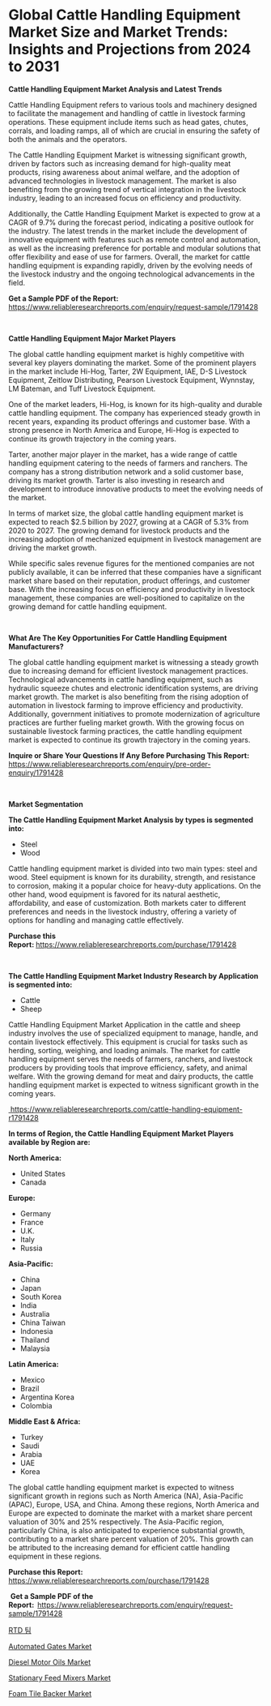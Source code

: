 <p><h1>Global Cattle Handling Equipment Market Size and Market Trends: Insights and Projections from 2024 to 2031</h1></p><p><strong>Cattle Handling Equipment Market Analysis and Latest Trends</strong></p>
<p><p>Cattle Handling Equipment refers to various tools and machinery designed to facilitate the management and handling of cattle in livestock farming operations. These equipment include items such as head gates, chutes, corrals, and loading ramps, all of which are crucial in ensuring the safety of both the animals and the operators.</p><p>The Cattle Handling Equipment Market is witnessing significant growth, driven by factors such as increasing demand for high-quality meat products, rising awareness about animal welfare, and the adoption of advanced technologies in livestock management. The market is also benefiting from the growing trend of vertical integration in the livestock industry, leading to an increased focus on efficiency and productivity.</p><p>Additionally, the Cattle Handling Equipment Market is expected to grow at a CAGR of 9.7% during the forecast period, indicating a positive outlook for the industry. The latest trends in the market include the development of innovative equipment with features such as remote control and automation, as well as the increasing preference for portable and modular solutions that offer flexibility and ease of use for farmers. Overall, the market for cattle handling equipment is expanding rapidly, driven by the evolving needs of the livestock industry and the ongoing technological advancements in the field.</p></p>
<p><strong>Get a Sample PDF of the Report:&nbsp;</strong> <a href="https://www.reliableresearchreports.com/enquiry/request-sample/1791428">https://www.reliableresearchreports.com/enquiry/request-sample/1791428</a></p>
<p>&nbsp;</p>
<p><strong>Cattle Handling Equipment Major Market Players</strong></p>
<p><p>The global cattle handling equipment market is highly competitive with several key players dominating the market. Some of the prominent players in the market include Hi-Hog, Tarter, 2W Equipment, IAE, D-S Livestock Equipment, Zeitlow Distributing, Pearson Livestock Equipment, Wynnstay, LM Bateman, and Tuff Livestock Equipment.</p><p>One of the market leaders, Hi-Hog, is known for its high-quality and durable cattle handling equipment. The company has experienced steady growth in recent years, expanding its product offerings and customer base. With a strong presence in North America and Europe, Hi-Hog is expected to continue its growth trajectory in the coming years.</p><p>Tarter, another major player in the market, has a wide range of cattle handling equipment catering to the needs of farmers and ranchers. The company has a strong distribution network and a solid customer base, driving its market growth. Tarter is also investing in research and development to introduce innovative products to meet the evolving needs of the market.</p><p>In terms of market size, the global cattle handling equipment market is expected to reach $2.5 billion by 2027, growing at a CAGR of 5.3% from 2020 to 2027. The growing demand for livestock products and the increasing adoption of mechanized equipment in livestock management are driving the market growth.</p><p>While specific sales revenue figures for the mentioned companies are not publicly available, it can be inferred that these companies have a significant market share based on their reputation, product offerings, and customer base. With the increasing focus on efficiency and productivity in livestock management, these companies are well-positioned to capitalize on the growing demand for cattle handling equipment.</p></p>
<p>&nbsp;</p>
<p><strong>What Are The Key Opportunities For Cattle Handling Equipment Manufacturers?</strong></p>
<p><p>The global cattle handling equipment market is witnessing a steady growth due to increasing demand for efficient livestock management practices. Technological advancements in cattle handling equipment, such as hydraulic squeeze chutes and electronic identification systems, are driving market growth. The market is also benefiting from the rising adoption of automation in livestock farming to improve efficiency and productivity. Additionally, government initiatives to promote modernization of agriculture practices are further fueling market growth. With the growing focus on sustainable livestock farming practices, the cattle handling equipment market is expected to continue its growth trajectory in the coming years.</p></p>
<p><strong>Inquire or Share Your Questions If Any Before Purchasing This Report:</strong> <a href="https://www.reliableresearchreports.com/enquiry/pre-order-enquiry/1791428">https://www.reliableresearchreports.com/enquiry/pre-order-enquiry/1791428</a></p>
<p>&nbsp;</p>
<p><strong>Market Segmentation</strong></p>
<p><strong>The Cattle Handling Equipment Market Analysis by types is segmented into:</strong></p>
<p><ul><li>Steel</li><li>Wood</li></ul></p>
<p><p>Cattle handling equipment market is divided into two main types: steel and wood. Steel equipment is known for its durability, strength, and resistance to corrosion, making it a popular choice for heavy-duty applications. On the other hand, wood equipment is favored for its natural aesthetic, affordability, and ease of customization. Both markets cater to different preferences and needs in the livestock industry, offering a variety of options for handling and managing cattle effectively.</p></p>
<p><strong>Purchase this Report:&nbsp;</strong><a href="https://www.reliableresearchreports.com/purchase/1791428">https://www.reliableresearchreports.com/purchase/1791428</a></p>
<p>&nbsp;</p>
<p><strong>The Cattle Handling Equipment Market Industry Research by Application is segmented into:</strong></p>
<p><ul><li>Cattle</li><li>Sheep</li></ul></p>
<p><p>Cattle Handling Equipment Market Application in the cattle and sheep industry involves the use of specialized equipment to manage, handle, and contain livestock effectively. This equipment is crucial for tasks such as herding, sorting, weighing, and loading animals. The market for cattle handling equipment serves the needs of farmers, ranchers, and livestock producers by providing tools that improve efficiency, safety, and animal welfare. With the growing demand for meat and dairy products, the cattle handling equipment market is expected to witness significant growth in the coming years.</p></p>
<p><a href="https://www.reliableresearchreports.com/cattle-handling-equipment-r1791428">&nbsp;https://www.reliableresearchreports.com/cattle-handling-equipment-r1791428</a></p>
<p><strong>In terms of Region, the Cattle Handling Equipment Market Players available by Region are:</strong></p>
<p>
    <p> <strong> North America: </strong>
        <ul>
            <li>United States</li>
            <li>Canada</li>
        </ul>
        </p> 
    <p> <strong> Europe: </strong>
        <ul>
            <li>Germany</li>
            <li>France</li>
            <li>U.K.</li>
            <li>Italy</li>
            <li>Russia</li>
        </ul>
        </p> 
    <p> <strong> Asia-Pacific: </strong>
        <ul>
            <li>China</li>
            <li>Japan</li>
            <li>South Korea</li>
            <li>India</li>
            <li>Australia</li>
            <li>China Taiwan</li>
            <li>Indonesia</li>
            <li>Thailand</li>
            <li>Malaysia</li>
        </ul>
        </p> 
    <p> <strong> Latin America: </strong>
        <ul>
            <li>Mexico</li>
            <li>Brazil</li>
            <li>Argentina Korea</li>
            <li>Colombia</li>
        </ul>
        </p> 
    <p> <strong> Middle East & Africa: </strong>
        <ul>
            <li>Turkey</li>
            <li>Saudi</li>
            <li>Arabia</li>
            <li>UAE</li>
            <li>Korea</li>
        </ul>
    </p>
    </p>
<p><p>The global cattle handling equipment market is expected to witness significant growth in regions such as North America (NA), Asia-Pacific (APAC), Europe, USA, and China. Among these regions, North America and Europe are expected to dominate the market with a market share percent valuation of 30% and 25% respectively. The Asia-Pacific region, particularly China, is also anticipated to experience substantial growth, contributing to a market share percent valuation of 20%. This growth can be attributed to the increasing demand for efficient cattle handling equipment in these regions.</p></p>
<p><strong>Purchase this Report: </strong><a href="https://www.reliableresearchreports.com/purchase/1791428">https://www.reliableresearchreports.com/purchase/1791428</a></p>
<p>&nbsp;<strong>Get a Sample PDF of the Report:&nbsp;&nbsp;</strong><a href="https://www.reliableresearchreports.com/enquiry/request-sample/1791428">https://www.reliableresearchreports.com/enquiry/request-sample/1791428</a></p>
<p><strong></strong></p>
<p><p><a href="https://github.com/TrevorKruvalis5678/Market-Research-Report-List-1/blob/main/258223227090.md">RTD 팀</a></p><p><a href="https://github.com/elizabethdagraca/Market-Research-Report-List-2/blob/main/automated-gates-market.md">Automated Gates Market</a></p><p><a href="https://issuu.com/reportprime-2/docs/diesel-motor-oils-market-size-2030.pptx">Diesel Motor Oils Market</a></p><p><a href="https://github.com/zjyglelu/Market-Research-Report-List-2/blob/main/stationary-feed-mixers-market.md">Stationary Feed Mixers Market</a></p><p><a href="https://issuu.com/reportprime-2/docs/foam-tile-backer-market-size-2030.pptx">Foam Tile Backer Market</a></p></p>